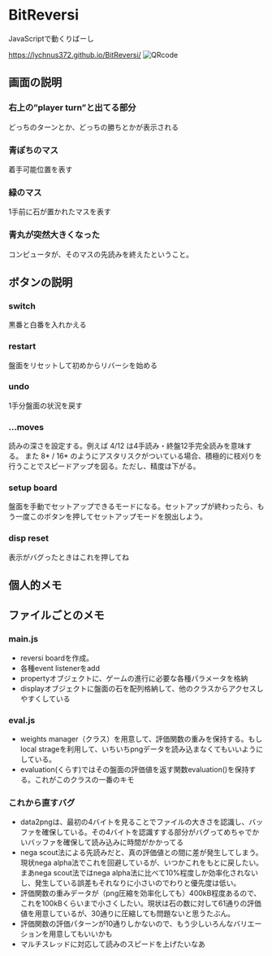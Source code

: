 # BitReversi
JavaScriptで動くりばーし

https://lychnus372.github.io/BitReversi/
![QRcode](https://lychnus372.github.io/BitReversi/qrcode.png "qr")

## 画面の説明
### 右上の”player turn”と出てる部分
どっちのターンとか、どっちの勝ちとかが表示される

### 青ぽちのマス
着手可能位置を表す

### 緑のマス
1手前に石が置かれたマスを表す

### 青丸が突然大きくなった
コンピュータが、そのマスの先読みを終えたということ。

## ボタンの説明
### switch
黒番と白番を入れかえる

### restart
盤面をリセットして初めからリバーシを始める

### undo
1手分盤面の状況を戻す

### ...moves
読みの深さを設定する。例えば 4/12 は4手読み・終盤12手完全読みを意味する。
また 8* / 16* のようにアスタリスクがついている場合、積極的に枝刈りを行うことでスピードアップを図る。ただし、精度は下がる。

### setup board
盤面を手動でセットアップできるモードになる。セットアップが終わったら、もう一度このボタンを押してセットアップモードを脱出しよう。

### disp reset
表示がバグったときはこれを押してね



## 個人的メモ

## ファイルごとのメモ
### main.js
- reversi boardを作成。
- 各種event listenerをadd
- propertyオブジェクトに、ゲームの進行に必要な各種パラメータを格納
- displayオブジェクトに盤面の石を配列格納して、他のクラスからアクセスしやすくしている

### eval.js
- weights manager（クラス）を用意して、評価関数の重みを保持する。もしlocal strageを利用して、いちいちpngデータを読み込まなくてもいいようにしている。
- evaluation(くらす)ではその盤面の評価値を返す関数evaluation()を保持する。これがこのクラスの一番のキモ

### これから直すバグ
- data2pngは、最初の4バイトを見ることでファイルの大きさを認識し、バッファを確保している。その4バイトを認識すする部分がバグってめちゃでかいバッファを確保して読み込みに時間がかかってる
- nega scout法による先読みだと、真の評価値との間に差が発生してしまう。現状nega alpha法でこれを回避しているが、いつかこれをもとに戻したい。まあnega scout法ではnega alpha法に比べて10%程度しか効率化されないし、発生している誤差もそれなりに小さいのでわりと優先度は低い。
- 評価関数の重みデータが（png圧縮を効率化しても）400kB程度あるので、これを100kBくらいまで小さくしたい。現状は石の数に対して61通りの評価値を用意しているが、30通りに圧縮しても問題ないと思うたぶん。
- 評価関数の評価パターンが10通りしかないので、もう少しいろんなバリエーションを用意してもいいかも
- マルチスレッドに対応して読みのスピードを上げたいなあ
















